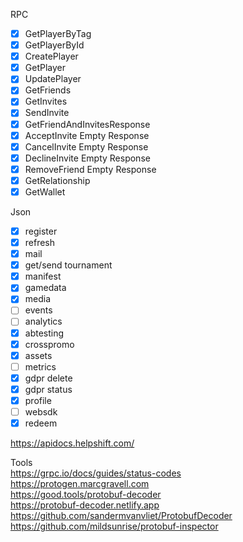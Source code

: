 RPC

- [x] GetPlayerByTag
- [x] GetPlayerById
- [x] CreatePlayer
- [x] GetPlayer
- [x] UpdatePlayer
- [x] GetFriends
- [x] GetInvites
- [x] SendInvite
- [x] GetFriendAndInvitesResponse
- [x] AcceptInvite Empty Response
- [x] CancelInvite Empty Response
- [x] DeclineInvite Empty Response
- [x] RemoveFriend Empty Response
- [x] GetRelationship
- [x] GetWallet

Json

- [x] register
- [x] refresh
- [x] mail
- [x] get/send tournament
- [x] manifest
- [x] gamedata
- [x] media
- [ ] events
- [ ] analytics
- [x] abtesting
- [x] crosspromo
- [x] assets
- [ ] metrics
- [x] gdpr delete
- [x] gdpr status
- [x] profile
- [ ] websdk
- [x] redeem

<https://apidocs.helpshift.com/>

Tools \
<https://grpc.io/docs/guides/status-codes> \
<https://protogen.marcgravell.com> \
<https://good.tools/protobuf-decoder> \
<https://protobuf-decoder.netlify.app> \
<https://github.com/sandermvanvliet/ProtobufDecoder> \
<https://github.com/mildsunrise/protobuf-inspector>
